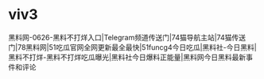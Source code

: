 # viv3
黑料网-0626-黑料不打烊入口|Telegram频道传送门|74猫导航主站|74猫传送门|78黑料网|51吃瓜官网全网更新最全最快|51funcg4今日吃瓜|黑料社-今日黑料|黑料不打烊-黑料不打烊吃瓜曝光|黑料社今日爆料正能量|黑料网今日黑料最新事件和评论

